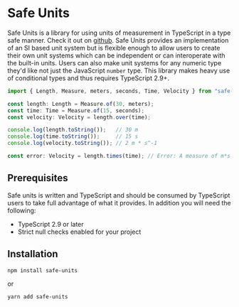 # Safe Units

Safe Units is a library for using units of measurement in TypeScript in a type safe manner. Check it out on [github](https://github.com/jscheiny/safe-units). Safe Units provides an implementation of an SI based unit system but is flexible enough to allow users to create their own unit systems which can be independent or can interoperate with the built-in units. Users can also make unit systems for any numeric type they'd like not just the JavaScript `number` type. This library makes heavy use of conditional types and thus requires TypeScript 2.9+.

```ts
import { Length, Measure, meters, seconds, Time, Velocity } from "safe-units";

const length: Length = Measure.of(30, meters);
const time: Time = Measure.of(15, seconds);
const velocity: Velocity = length.over(time);

console.log(length.toString());   // 30 m
console.log(time.toString());     // 15 s
console.log(velocity.toString()); // 2 m * s^-1

const error: Velocity = length.times(time); // Error: A measure of m*s isn't assignable to a measure of m/s.
```

## Prerequisites

Safe units is written and TypeScript and should be consumed by TypeScript users to take full advantage of what it provides. In addition you will need the following:

- TypeScript 2.9 or later
- Strict null checks enabled for your project

## Installation

```
npm install safe-units
```

or 

```
yarn add safe-units
```

